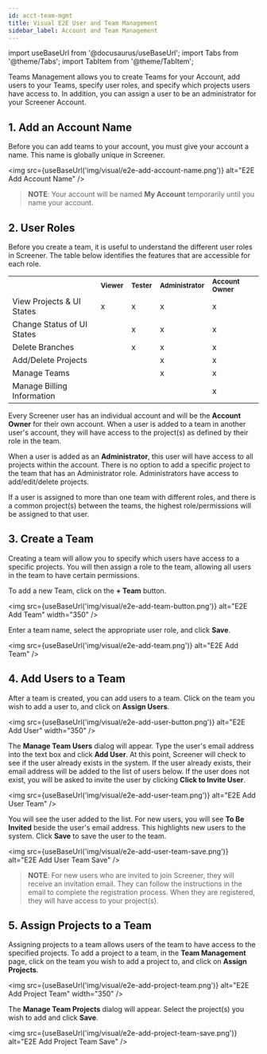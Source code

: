 ```yaml
---
id: acct-team-mgmt
title: Visual E2E User and Team Management
sidebar_label: Account and Team Management
---
```


import useBaseUrl from '@docusaurus/useBaseUrl';
import Tabs from '@theme/Tabs';
import TabItem from '@theme/TabItem';

Teams Management allows you to create Teams for your Account, add users to your Teams, specify user roles, and specify which projects users have access to. In addition, you can assign a user to be an administrator for your Screener Account.

## 1. Add an Account Name

Before you can add teams to your account, you must give your account a name. This name is globally unique in Screener.

<img src={useBaseUrl('img/visual/e2e-add-account-name.png')} alt="E2E Add Account Name" />

>**NOTE**: Your account will be named **My Account** temporarily until you name your account.


## 2. User Roles

Before you create a team, it is useful to understand the different user roles in Screener. The table below identifies the features that are accessible for each role.


<table>
  <tr>
   <td><strong> </strong>
   </td>
   <td><strong><small>Viewer</small></strong>
   </td>
   <td><strong><small>Tester</small></strong>
   </td>
   <td><strong><small>Administrator</small></strong>
   </td>
   <td><strong><small>Account Owner</small></strong>
   </td>
  </tr>
  <tr>
   <td>View Projects & UI States
   </td>
   <td>x
   </td>
   <td>x
   </td>
   <td>x
   </td>
   <td>x
   </td>
  </tr>
  <tr>
   <td>Change Status of UI States
   </td>
   <td>
   </td>
   <td>x
   </td>
   <td>x
   </td>
   <td>x
   </td>
  </tr>
  <tr>
   <td>Delete Branches
   </td>
   <td>
   </td>
   <td>x
   </td>
   <td>x
   </td>
   <td>x
   </td>
  </tr>
  <tr>
   <td>Add/Delete Projects
   </td>
   <td>
   </td>
   <td>
   </td>
   <td>x
   </td>
   <td>x
   </td>
  </tr>
  <tr>
   <td>Manage Teams
   </td>
   <td>
   </td>
   <td>
   </td>
   <td>x
   </td>
   <td>x
   </td>
  </tr>
  <tr>
   <td>Manage Billing Information
   </td>
   <td>
   </td>
   <td>
   </td>
   <td>
   </td>
   <td>x
   </td>
  </tr>
</table>


Every Screener user has an individual account and will be the **Account Owner** for their own account. When a user is added to a team in another user's account, they will have access to the project(s) as defined by their role in the team.

When a user is added as an **Administrator**, this user will have access to all projects within the account. There is no option to add a specific project to the team that has an Administrator role. Administrators have access to add/edit/delete projects.

If a user is assigned to more than one team with different roles, and there is a common project(s) between the teams, the highest role/permissions will be assigned to that user.

## 3. Create a Team

Creating a team will allow you to specify which users have access to a specific projects. You will then assign a role to the team, allowing all users in the team to have certain permissions.

To add a new Team, click on the **+ Team** button.

<img src={useBaseUrl('img/visual/e2e-add-team-button.png')} alt="E2E Add Team" width="350" />

Enter a team name, select the appropriate user role, and click **Save**.

<img src={useBaseUrl('img/visual/e2e-add-team.png')} alt="E2E Add Team" />


## 4. Add Users to a Team

After a team is created, you can add users to a team. Click on the team you wish to add a user to, and click on **Assign Users**.

<img src={useBaseUrl('img/visual/e2e-add-user-button.png')} alt="E2E Add User" width="350" />

The **Manage Team Users** dialog will appear. Type the user's email address into the text box and click **Add User**. At this point, Screener will check to see if the user already exists in the system. If the user already exists, their email address will be added to the list of users below. If the user does not exist, you will be asked to invite the user by clicking **Click to Invite User**.

<img src={useBaseUrl('img/visual/e2e-add-user-team.png')} alt="E2E Add User Team" />

You will see the user added to the list. For new users, you will see **To Be Invited** beside the user's email address. This highlights new users to the system. Click **Save** to save the user to the team.

<img src={useBaseUrl('img/visual/e2e-add-user-team-save.png')} alt="E2E Add User Team Save" />

>**NOTE**: For new users who are invited to join Screener, they will receive an invitation email. They can follow the instructions in the email to complete the registration process. When they are registered, they will have access to your project(s).



## 5. Assign Projects to a Team

Assigning projects to a team allows users of the team to have access to the specified projects. To add a project to a team, in the **Team Management** page, click on the team you wish to add a project to, and click on **Assign Projects**.

<img src={useBaseUrl('img/visual/e2e-add-project-team.png')} alt="E2E Add Project Team" width="350" />

The **Manage Team Projects** dialog will appear. Select the project(s) you wish to add and click **Save**.

<img src={useBaseUrl('img/visual/e2e-add-project-team-save.png')} alt="E2E Add Project Team Save" />
